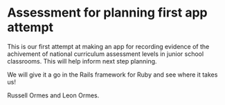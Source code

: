 # Assessment for planning first app attempt
This is our first attempt at making an app for recording evidence of the achivement of national curriculum assessment levels in junior school classrooms. This will help inform next step planning.

We will give it a go in the Rails framework for Ruby and see where it takes us! 

Russell Ormes and Leon Ormes. 
